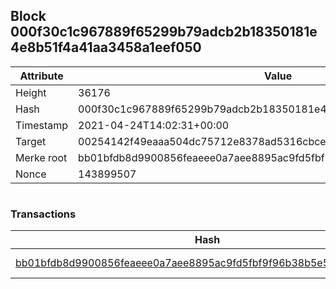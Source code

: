 ## Block 000f30c1c967889f65299b79adcb2b18350181e4e8b51f4a41aa3458a1eef050

Attribute | Value
--- | ---
Height | 36176
Hash | 000f30c1c967889f65299b79adcb2b18350181e4e8b51f4a41aa3458a1eef050
Timestamp | 2021-04-24T14:02:31+00:00
Target | 00254142f49eaaa504dc75712e8378ad5316cbcead634704b3734b6271167cc4
Merke root | bb01bfdb8d9900856feaeee0a7aee8895ac9fd5fbf9f96b38b5e5696676d172c
Nonce | 143899507

```

```

### Transactions

Hash | Amount
--- | ---
[bb01bfdb8d9900856feaeee0a7aee8895ac9fd5fbf9f96b38b5e5696676d172c](bb01bfdb8d9900856feaeee0a7aee8895ac9fd5fbf9f96b38b5e5696676d172c.md) | 10.00000000 SKEPTI 
